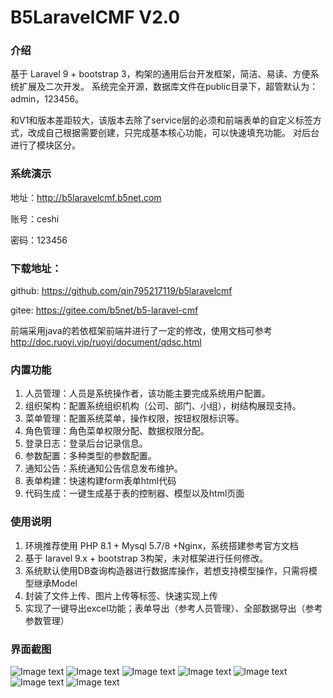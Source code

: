 B5LaravelCMF V2.0
=========

### 介绍
基于 Laravel 9 + bootstrap 3，构架的通用后台开发框架，简洁、易读、方便系统扩展及二次开发。
系统完全开源，数据库文件在public目录下，超管默认为：admin，123456。

和V1和版本差距较大，该版本去除了service层的必须和前端表单的自定义标签方式，改成自己根据需要创建，只完成基本核心功能，可以快速填充功能。 对后台进行了模块区分。

### 系统演示
地址：http://b5laravelcmf.b5net.com

账号：ceshi

密码：123456

### 下载地址：

github: https://github.com/qin795217119/b5laravelcmf

gitee: https://gitee.com/b5net/b5-laravel-cmf

前端采用java的若依框架前端并进行了一定的修改，使用文档可参考 http://doc.ruoyi.vip/ruoyi/document/qdsc.html

### 内置功能

1. 人员管理：人员是系统操作者，该功能主要完成系统用户配置。
2. 组织架构：配置系统组织机构（公司、部门、小组），树结构展现支持。
3. 菜单管理：配置系统菜单，操作权限，按钮权限标识等。
4. 角色管理：角色菜单权限分配、数据权限分配。
5. 登录日志：登录后台记录信息。
6. 参数配置：多种类型的参数配置。
7. 通知公告：系统通知公告信息发布维护。
8. 表单构建：快速构建form表单html代码
9. 代码生成：一键生成基于表的控制器、模型以及html页面


### 使用说明

1. 环境推荐使用 PHP 8.1 + Mysql 5.7/8 +Nginx，系统搭建参考官方文档
2. 基于  laravel 9.x  + bootstrap 3构架，未对框架进行任何修改。
3. 系统默认使用DB查询构造器进行数据库操作，若想支持模型操作，只需将模型继承Model
4. 封装了文件上传、图片上传等标签、快速实现上传
5. 实现了一键导出excel功能；表单导出（参考人员管理）、全部数据导出（参考参数管理）

### 界面截图
![Image text](https://gitee.com/b5net/img-folder/raw/master/user.png)
![Image text](https://gitee.com/b5net/img-folder/raw/master/menu.png)
![Image text](https://gitee.com/b5net/img-folder/raw/master/struct.png)
![Image text](https://gitee.com/b5net/img-folder/raw/master/config.png)
![Image text](https://gitee.com/b5net/img-folder/raw/master/role_menu.png)
![Image text](https://gitee.com/b5net/img-folder/raw/master/role_datascope.png)
![Image text](https://gitee.com/b5net/img-folder/raw/master/build.png)









